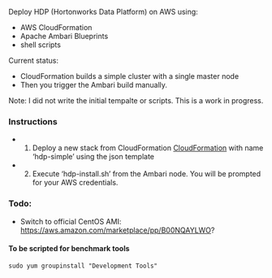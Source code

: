 Deploy HDP (Hortonworks Data Platform) on AWS using:

 - AWS CloudFormation
 - Apache Ambari Blueprints
 - shell scripts

Current status:

  - CloudFormation builds a simple cluster with a single master node
  - Then you trigger the Ambari build manually.

Note: I did not write the initial tempalte or scripts. This is a work in progress.

### Instructions

  - 1. Deploy a new stack from CloudFormation  [CloudFormation](https://console.aws.amazon.com/cloudformation/) with name ‘hdp-simple’ using the json template
  - 2. Execute ‘hdp-install.sh’ from the Ambari node. You will be prompted for your AWS credentials.

### Todo:

  - Switch to official CentOS AMI: https://aws.amazon.com/marketplace/pp/B00NQAYLWO?





#### To be scripted for benchmark tools
```sudo yum groupinstall "Development Tools"```
